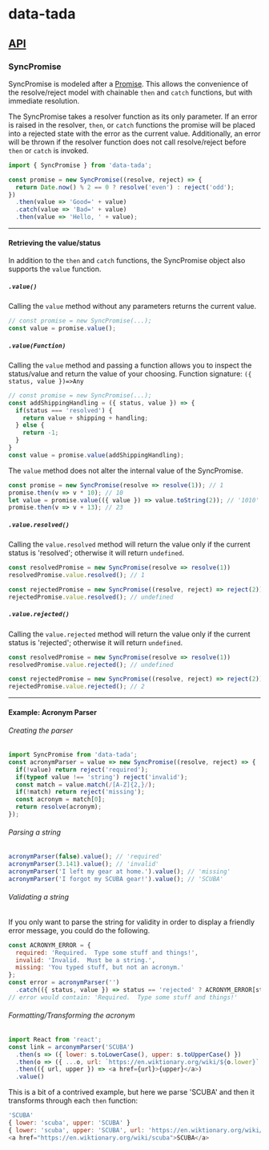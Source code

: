 # data-tada

## [API](api.md)

### SyncPromise
SyncPromise is modeled after a [Promise](https://developer.mozilla.org/en-US/docs/Web/JavaScript/Reference/Global_Objects/Promise).
This allows the convenience of the resolve/reject model with chainable `then` and `catch` functions, but with immediate
resolution.

The SyncPromise takes a resolver function as its only parameter.  If an error is raised in the resolver, `then`, or
`catch` functions the promise will be placed into a rejected state with the error as the current value.  Additionally,
an error will be thrown if the resolver function does not call resolve/reject before `then` or `catch` is invoked.

```js
import { SyncPromise } from 'data-tada';

const promise = new SyncPromise((resolve, reject) => {
  return Date.now() % 2 == 0 ? resolve('even') : reject('odd');
})
  .then(value => 'Good=' + value)
  .catch(value => 'Bad=' + value)
  .then(value => 'Hello, ' + value);
```

-----
#### Retrieving the value/status
In addition to the `then` and `catch` functions, the SyncPromise object also supports the `value` function.

##### `.value()`
Calling the `value` method without any parameters returns the current value.
```js
// const promise = new SyncPromise(...);
const value = promise.value();
```

##### `.value(Function)`
Calling the `value` method and passing a function allows you to inspect the status/value and return the value of your choosing.  Function signature: `({ status, value })=>Any`
```js
// const promise = new SyncPromise(...);
const addShippingHandling = ({ status, value }) => {
  if(status === 'resolved') {
    return value + shipping + handling;
  } else {
    return -1;
  }
}
const value = promise.value(addShippingHandling);
```

The `value` method does not alter the internal value of the SyncPromise.
```js
const promise = new SyncPromise(resolve => resolve(1)); // 1
promise.then(v => v * 10); // 10
let value = promise.value(({ value }) => value.toString(2)); // '1010'
promise.then(v => v + 13); // 23
```

##### `.value.resolved()`
Calling the `value.resolved` method will return the value only if the current status is 'resolved'; otherwise it will return `undefined`.
```js
const resolvedPromise = new SyncPromise(resolve => resolve(1))
resolvedPromise.value.resolved(); // 1

const rejectedPromise = new SyncPromise((resolve, reject) => reject(2));
rejectedPromise.value.resolved(); // undefined
```

##### `.value.rejected()`
Calling the `value.rejected` method will return the value only if the current status is 'rejected'; otherwise it will return `undefined`.
```js
const resolvedPromise = new SyncPromise(resolve => resolve(1))
resolvedPromise.value.rejected(); // undefined

const rejectedPromise = new SyncPromise((resolve, reject) => reject(2));
rejectedPromise.value.rejected(); // 2
```

-----
#### Example: Acronym Parser
###### Creating the parser
```js
import SyncPromise from 'data-tada';
const acronymParser = value => new SyncPromise((resolve, reject) => {
  if(!value) return reject('required');
  if(typeof value !== 'string') reject('invalid');
  const match = value.match(/[A-Z]{2,}/);
  if(!match) return reject('missing');
  const acronym = match[0];
  return resolve(acronym);
});
```

###### Parsing a string
```js
acronymParser(false).value(); // 'required'
acronymParser(3.141).value(); // 'invalid'
acronymParser('I left my gear at home.').value(); // 'missing'
acronymParser('I forgot my SCUBA gear!').value(); // 'SCUBA'
```

###### Validating a string
If you only want to parse the string for validity in order to display a friendly error message, you could do the following.
```js
const ACRONYM_ERROR = {
  required: 'Required.  Type some stuff and things!',
  invalid: 'Invalid.  Must be a string.',
  missing: 'You typed stuff, but not an acronym.'
};
const error = acronymParser('')
  .catch(({ status, value }) => status == 'rejected' ? ACRONYM_ERROR[status] : '');
// error would contain: 'Required.  Type some stuff and things!'
```

###### Formatting/Transforming the acronym
```js
import React from 'react';
const link = arconymParser('SCUBA')
  .then(s => ({ lower: s.toLowerCase(), upper: s.toUpperCase() })
  .then(o => ({ ...o, url: `https://en.wiktionary.org/wiki/${o.lower}` }))
  .then(({ url, upper }) => <a href={url}>{upper}</a>)
  .value()
```
This is a bit of a contrived example, but here we parse 'SCUBA' and then it transforms through each `then` function:
```js
'SCUBA'
{ lower: 'scuba', upper: 'SCUBA' }
{ lower: 'scuba', upper: 'SCUBA', url: 'https://en.wiktionary.org/wiki/scuba' }
<a href="https://en.wiktionary.org/wiki/scuba">SCUBA</a>
```
